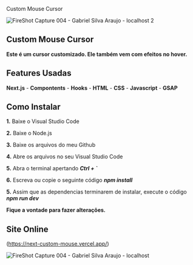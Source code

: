 Custom Mouse Cursor

![FireShot Capture 004 - Gabriel Silva Araujo - localhost 2](https://user-images.githubusercontent.com/110235876/218331098-419057bc-c903-4f8d-8a15-497c55cfe413.png)

## Custom Mouse Cursor

**Este é um cursor customizado. Ele também vem com efeitos no hover.**

## Features Usadas
**Next.js** - **Compontents** - **Hooks** - **HTML** - **CSS** - **Javascript** - **GSAP**

## Como Instalar
**1.** Baixe o Visual Studio Code

**2.** Baixe o Node.js

**3.** Baixe os arquivos do meu Github

**4.** Abre os arquivos no seu Visual Studio Code

**5.** Abra o terminal apertando ***Ctrl + `***

**6.** Escreva ou copie o seguinte código ***npm install***

**5.** Assim que as dependencias terminarem de instalar, execute o código ***npm run dev***

**Fique a vontade para fazer alterações.**

## Site Online
(https://next-custom-mouse.vercel.app/)

![FireShot Capture 004 - Gabriel Silva Araujo - localhost](https://user-images.githubusercontent.com/110235876/218330927-49b6b936-8bfb-4827-9570-ed64041ed0da.png)